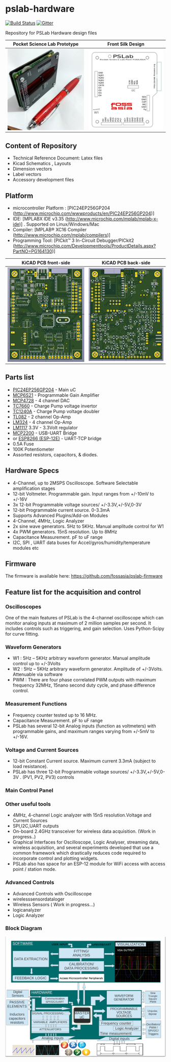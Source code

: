 # pslab-hardware

[![Build Status](https://travis-ci.org/fossasia/pslab-hardware.svg?branch=master)](https://travis-ci.org/fossasia/pslab-hardware)
[![Gitter](https://badges.gitter.im/fossasia/pslab.svg)](https://gitter.im/fossasia/pslab?utm_source=badge&utm_medium=badge&utm_campaign=pr-badge)

Repository for PSLab Hardware design files

Pocket Science Lab Prototype |  Front Silk Design
:---------------------------:|:-------------------------:
![](docs/images/psl2.jpg)              |  ![](docs/images/pslabdesign.png)


## Content of Repository

- Technical Reference Document: Latex files
- Kicad Schematics , Layouts
- Dimension vectors
- Label vectors
- Accessory development files

## Platform

* microcontroller Platform : [PIC24EP256GP204 (http://www.microchip.com/wwwproducts/en/PIC24EP256GP204)]
* IDE: [MPLABX IDE v3.35 (http://www.microchip.com/mplab/mplab-x-ide)] . Supported on Linux/Windows/Mac
* Compiler: [MPLAB® XC16 Compiler (http://www.microchip.com/mplab/compilers)]
* Programming Tool: [PICkit™ 3 In-Circuit Debugger/PICkit2 (http://www.microchip.com/Developmenttools/ProductDetails.aspx?PartNO=PG164130)]

KiCAD PCB front-side       |  KiCAD PCB back-side
:-------------------------:|:-------------------------:
![](docs/images/layout_front.png)    |  ![](docs/images/layout_back.png)


## Parts list

- [PIC24EP256GP204](http://www.microchip.com/wwwproducts/en/PIC24EP256GP204) - Main uC
- [MCP6S21](http://www.microchip.com/wwwproducts/en/mcp6s21) - Programmable Gain Amplifier
- [MCP4728](http://www.microchip.com/wwwproducts/en/mcp4728) - 4 channel DAC
- [TC7660](http://www.microchip.com/wwwproducts/en/TC7660)  - Charge Pump voltage invertor
- [TC1240A](http://www.microchip.com/wwwproducts/en/TC1240A) - Charge Pump voltage doubler
- [TL082](http://www.ti.com/product/TL082)   - 2 channel Op-Amp
- [LM324](http://www.ti.com/product/LM324)   - 4 channel Op-Amp
- [LM1117](http://www.ti.com/product/LM1117) 3.3V - 3.3Volt regulator
- [MCP2200](http://www.microchip.com/wwwproducts/en/MCP2200) - USB-UART Bridge
- or [ESP8266 (ESP-12E)](https://www.adafruit.com/product/2491) - UART-TCP bridge
- 0.5A Fuse
- 100K Potentiometer
- Assorted resistors, capacitors, & diodes.

## Hardware Specs

* 4-Channel, up to 2MSPS Oscilloscope. Software Selectable amplification stages
* 12-bit Voltmeter. Programmable gain. Input ranges from +/-10mV to +/-16V
* 3x 12-bit Programmable voltage sources/ +/-3.3V,+/-5V,0-3V
* 12-bit Programmable current source. 0-3.3mA
* Supports Advanced Plugins/Add-on Modules
* 4-Channel, 4MHz, Logic Analyzer
* 2x sine wave generators. 5Hz to 5KHz. Manual amplitude control for W1
* 4x PWM generators. 15nS resolution. Up to 8MHz
* Capacitance Measurement. pF to uF range
* I2C, SPI , UART data buses for Accel/gyros/humidity/temperature modules etc

## Firmware

The firmware is available here: https://github.com/fossasia/pslab-firmware

## Feature list for the acquisition and control

### Oscilloscopes

One of the main features of PSLab is the 4-channel oscilloscope which can monitor analog inputs at maximum of 2 million samples per second. It includes controls such as triggering, and gain selection. Uses Python-Scipy for curve fitting.

### Waveform Generators

* W1 : 5Hz – 5KHz arbitrary waveform generator. Manual amplitude control up to +/-3Volts
* W2 : 5Hz – 5KHz arbitrary waveform generator. Amplitude of +/-3Volts. Attenuable via software
* PWM : There are four phase correlated PWM outputs with maximum frequency 32MHz, 15nano second duty cycle, and phase difference control.

### Measurement Functions

* Frequency counter tested up to 16 MHz.
* Capacitance Measurement. pF to uF range
* PSLab has several 12-bit Analog inputs (function as voltmeters) with programmable gains, and maximum ranges varying from +/-5mV to +/-16V.

### Voltage and Current Sources

* 12-bit Constant Current source. Maximum current 3.3mA (subject to load resistance).
* PSLab has three 12-bit Programmable voltage sources/ +/-3.3V,+/-5V,0-3V . (PV1, PV2, PV3) controls

### Main Control Panel

### Other useful tools

* 4MHz, 4-channel Logic analyzer with 15nS resolution.Voltage and Current Sources
* SPI,I2C,UART outputs
* On-board 2.4GHz transceiver for wireless data acquisition. (Work in progress..)
* Graphical Interfaces for Oscilloscope, Logic Analyser, streaming data, wireless acquisition, and several experiments developed that use a common framework which drastically reduces code required to incorporate control and plotting widgets.
* PSLab also has space for an ESP-12 module for WiFi access with access point / station mode.

### Advanced Controls
* Advanced Controls with Oscilloscope
* wirelesssensordataloger
* Wireless Sensors ( Work in progress…)
* logicanalyzer
* Logic Analyzer

### Block Diagram
![](docs/images/blockdiag.png)

